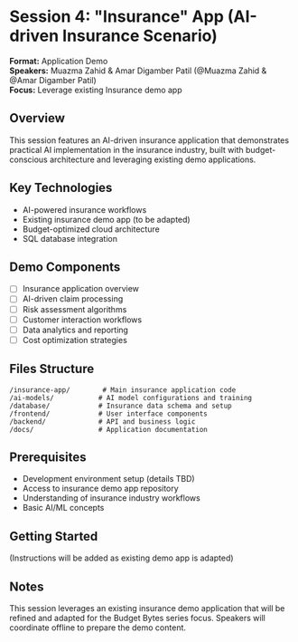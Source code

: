# Session 4: "Insurance" App (AI-driven Insurance Scenario)

**Format:** Application Demo  
**Speakers:** Muazma Zahid & Amar Digamber Patil (@Muazma Zahid & @Amar Digamber Patil)  
**Focus:** Leverage existing Insurance demo app

## Overview

This session features an AI-driven insurance application that demonstrates practical AI implementation in the insurance industry, built with budget-conscious architecture and leveraging existing demo applications.

## Key Technologies

- AI-powered insurance workflows
- Existing insurance demo app (to be adapted)
- Budget-optimized cloud architecture
- SQL database integration

## Demo Components

- [ ] Insurance application overview
- [ ] AI-driven claim processing
- [ ] Risk assessment algorithms
- [ ] Customer interaction workflows
- [ ] Data analytics and reporting
- [ ] Cost optimization strategies

## Files Structure

```
/insurance-app/        # Main insurance application code
/ai-models/           # AI model configurations and training
/database/            # Insurance data schema and setup
/frontend/            # User interface components
/backend/             # API and business logic
/docs/                # Application documentation
```

## Prerequisites

- Development environment setup (details TBD)
- Access to insurance demo app repository
- Understanding of insurance industry workflows
- Basic AI/ML concepts

## Getting Started

(Instructions will be added as existing demo app is adapted)

## Notes

This session leverages an existing insurance demo application that will be refined and adapted for the Budget Bytes series focus. Speakers will coordinate offline to prepare the demo content.
